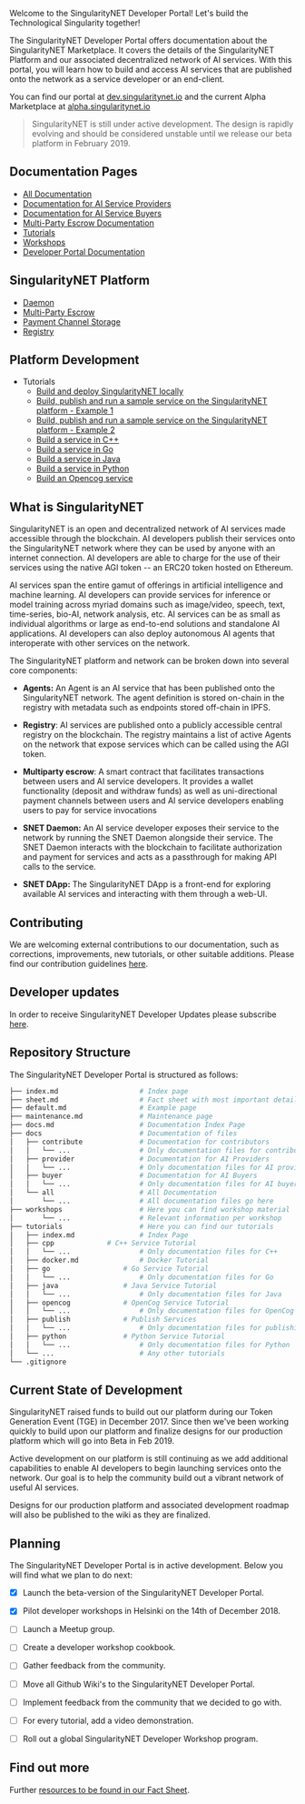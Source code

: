 Welcome to the SingularityNET Developer Portal! Let's build the Technological Singularity together!

The SingularityNET Developer Portal offers documentation about the SingularityNET Marketplace. It covers the details of the SingularityNET Platform and our associated decentralized network of AI services. With this portal, you will learn how to build and access AI services that are published onto the network as a service developer or an end-client.

You can find our portal at [dev.singularitynet.io](https://dev.singularitynet.io) and the current Alpha Marketplace at [alpha.singularitynet.io](http://alpha.singularitynet.io)

> SingularityNET is still under active development. The design is rapidly evolving and should be considered unstable until we release our beta platform in February 2019.

## Documentation Pages
- [All Documentation](/docs/all)
- [Documentation for AI Service Providers](/docs/provider)
- [Documentation for AI Service Buyers](/docs/buyer)
- [Multi-Party Escrow Documentation](/docs/all/mpe)
- [Tutorials](/tutorials)
- [Workshops](/workshops)
- [Developer Portal Documentation](/docs/contribute)

## SingularityNET Platform
- [Daemon](/docs/all/daemon)
- [Multi-Party Escrow](/docs/all/mpe/mpe)
- [Payment Channel Storage](/docs/all/mpe/payment-channel-storage)
- [Registry](/docs/all/registry)

## Platform Development
- Tutorials
	- [Build and deploy SingularityNET locally](/docs/all/deploy-singularitynet)
	- [Build, publish and run a sample service on the SingularityNET platform - Example 1](/docs/all/mpe/front-to-back-examples/example)
	- [Build, publish and run a sample service on the SingularityNET platform - Example 2](/tutorials/publish)
	- [Build a service in C++](/tutorials/cpp)
	- [Build a service in Go](/tutorials/go)
	- [Build a service in Java](/tutorials/java)
	- [Build a service in Python](/tutorials/python)
	- [Build an Opencog service](/tutorials/opencog)

## What is SingularityNET
SingularityNET is an open and decentralized network of AI services made accessible through the blockchain. AI developers publish their services onto the SingularityNET network where they can be used by anyone with an internet connection. AI developers are able to charge for the use of their services using the native AGI token -- an ERC20 token hosted on Ethereum.

AI services span the entire gamut of offerings in artificial intelligence and machine learning. AI developers can provide services for inference or model training across myriad domains such as image/video, speech, text, time-series, bio-AI, network analysis, etc. AI services can be as small as individual algorithms or large as end-to-end solutions and standalone AI applications. AI developers can also deploy autonomous AI agents that interoperate with other services on the network.

The SingularityNET platform and network can be broken down into several core components:

* **Agents:** An Agent is an AI service that has been published onto the SingularityNET network. The agent definition is stored on-chain in the registry with metadata such as endpoints stored off-chain in IPFS.

* **Registry**: AI services are published onto a publicly accessible central registry on the
blockchain. The registry maintains a list of active Agents on the network that expose services
which can be called using the AGI token.

* **Multiparty escrow**: A smart contract that facilitates transactions between users and AI service developers. It provides a wallet functionality (deposit and withdraw funds) as well as uni-directional payment channels between users and AI service developers enabling users to pay for service invocations

* **SNET Daemon:** An AI service developer exposes their service to the network by running
the SNET Daemon alongside their service. The SNET Daemon interacts with the blockchain to
facilitate authorization and payment for services and acts as a passthrough for making API
calls to the service.

* **SNET DApp:** The SingularityNET DApp is a front-end for exploring available AI services
and interacting with them through a web-UI.

## Contributing
We are welcoming external contributions to our documentation, such as corrections, improvements, new tutorials, or other suitable additions. Please find our contribution guidelines [here](/docs/contribute/contribution-guidelines).

## Developer updates
In order to receive SingularityNET Developer Updates please subscribe [here](/newsletter).

## Repository Structure
The SingularityNET Developer Portal is structured as follows:
```bash
├── index.md                    # Index page
├── sheet.md                    # Fact sheet with most important details
├── default.md                  # Example page
├── maintenance.md              # Maintenance page
├── docs.md                     # Documentation Index Page
├── docs                        # Documentation of files
│   ├── contribute              # Documentation for contributors
│   │   └── ...                 # Only documentation files for contributors
│   ├── provider                # Documentation for AI Providers
│   │   └── ...                 # Only documentation files for AI providers
│   ├── buyer                   # Documentation for AI Buyers
│   │   └── ...                 # Only documentation files for AI buyers
│   └── all                     # All Documentation
│       └── ...                 # All documentation files go here
├── workshops                   # Here you can find workshop material
│       └── ...                 # Relevant information per workshop
├── tutorials                   # Here you can find our tutorials
│   ├── index.md                # Index Page
│   ├── cpp		        # C++ Service Tutorial
│   │   └── ...                 # Only documentation files for C++
│   ├── docker.md               # Docker Tutorial
│   ├── go	                # Go Service Tutorial
│   │   └── ...                 # Only documentation files for Go
│   ├── java		        # Java Service Tutorial
│   │   └── ...                 # Only documentation files for Java
│   ├── opencog		        # OpenCog Service Tutorial
│   │   └── ...                 # Only documentation files for OpenCog 
│   ├── publish		        # Publish Services
│   │   └── ...                 # Only documentation files for publishing
│   ├── python		        # Python Service Tutorial
│   │   └── ...                 # Only documentation files for Python
│   └── ...                     # Any other tutorials
└── .gitignore
```

## Current State of Development
SingularityNET raised funds to build out our platform during our Token Generation Event (TGE) in December 2017. Since then we've been working quickly to build upon our platform and finalize designs for our production platform which will go into Beta in Feb 2019.

Active development on our platform is still continuing as we add additional capabilities to enable AI developers to begin launching services onto the network. Our goal is to help the community build out a vibrant network of useful AI services.

Designs for our production platform and associated development roadmap will also be published to the wiki as they are finalized.


## Planning
The SingularityNET Developer Portal is in active development. Below you will find what we plan to do next:

* [x] Launch the beta-version of the SingularityNET Developer Portal.
* [x] Pilot developer workshops in Helsinki on the 14th of December 2018.
* [ ] Launch a Meetup group.
* [ ] Create a developer workshop cookbook.
* [ ] Gather feedback from the community.
* [ ] Move all Github Wiki's to the SingularityNET Developer Portal.
* [ ] Implement feedback from the community that we decided to go with.
* [ ] For every tutorial, add a video demonstration.
* [ ] Roll out a global SingularityNET Developer Workshop program.


## Find out more
Further [resources to be found in our Fact Sheet](/sheet).
